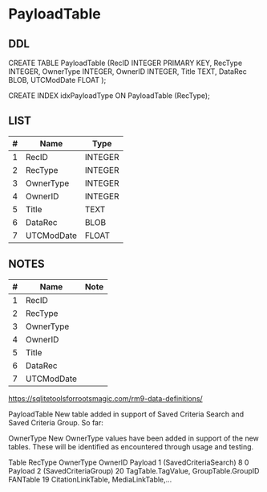 # PayloadTable

## DDL

CREATE TABLE PayloadTable (RecID INTEGER PRIMARY KEY, RecType INTEGER, OwnerType INTEGER, OwnerID INTEGER, Title TEXT, DataRec BLOB, UTCModDate FLOAT );

CREATE INDEX idxPayloadType ON PayloadTable (RecType);



## LIST

|#  | Name          | Type      |
|---|---------------|-----------|
1	| RecID			| INTEGER
2	| RecType		| INTEGER
3	| OwnerType		| INTEGER
4	| OwnerID		| INTEGER
5	| Title			| TEXT
6	| DataRec		| BLOB
7	| UTCModDate	| FLOAT


## NOTES

|#  | Name          | Note      |
|---|---------------|-----------|
1	| RecID			| 
2	| RecType		| 
3	| OwnerType		| 
4	| OwnerID		| 
5	| Title			| 
6	| DataRec		| 
7	| UTCModDate	| 


https://sqlitetoolsforrootsmagic.com/rm9-data-definitions/

PayloadTable
New table added in support of Saved Criteria Search and Saved Criteria Group. So far:

OwnerType
New OwnerType values have been added in support of the new tables. These will be identified as encountered through usage and testing.

Table	RecType	OwnerType	OwnerID	
Payload	1 (SavedCriteriaSearch)	8	0	
Payload	2 (SavedCriteriaGroup)	20	TagTable.TagValue, GroupTable.GroupID	
FANTable		19	CitationLinkTable, MediaLinkTable,…	


